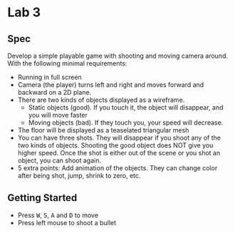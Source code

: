 # Lab 3

## Spec

Develop a simple playable game with shooting and moving camera around. With the
following minimal requirements:

- Running in full screen
- Camera (the player) turns left and right and moves forward and backward on a
  2D plane.
- There are two kinds of objects displayed as a wireframe.
  - Static objects (good). If you touch it, the object will disappear, and you
    will move faster
  - Moving objects (bad). If they touch you, your speed will decrease.
- The floor will be displayed as a teaselated triangular mesh
- You can have three shots. They will disappear if you shoot any of the two
  kinds of objects. Shooting the good object does NOT give you higher speed.
  Once the shot is either out of the scene or you shot an object, you can shoot
  again.
- 5 extra points: Add animation of the objects. They can change color after
  being shot, jump, shrink to zero, etc.

## Getting Started

- Press <kbd>W</kbd>, <kbd>S</kbd>, <kbd>A</kbd> and <kbd>D</kbd> to move
- Press left mouse to shoot a bullet
